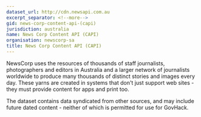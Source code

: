 ```yaml
---
dataset_url: http://cdn.newsapi.com.au
excerpt_separator: <!--more-->
gid: news-corp-content-api-(capi)
jurisdiction: australia
name: News Corp Content API (CAPI)
organisation: newscorp-sa
title: News Corp Content API (CAPI)
---
```


NewsCorp uses the resources of thousands of staff journalists, photographers and editors in Australia and a larger network of journalists worldwide to produce many thousands of distinct stories and images every day. These yarns are created in systems that don't just support web sites - they must provide content for apps and print too.

<!--more-->

The dataset contains data syndicated from other sources, and may include future dated content - neither of which is permitted for use for GovHack.